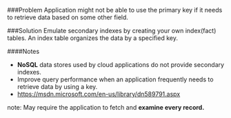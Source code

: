 ###Problem
Application might not be able to use the primary key if it needs to retrieve data based on some other field.

###Solution
Emulate secondary indexes by creating your own index(fact) tables. An index table organizes the data by a specified key.

####Notes
  * __NoSQL__ data stores used by cloud applications do not provide secondary indexes.
  * Improve query performance when an application frequently needs to retrieve data by using a key.
  * <https://msdn.microsoft.com/en-us/library/dn589791.aspx>

note: 
May require the application to fetch and __examine every record.__
